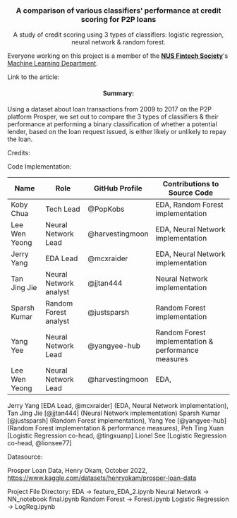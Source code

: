 <div align="center">
<h3 align="center"> A comparison of various classifiers' performance at credit scoring for P2P loans</h3>

  <p align="center">
    A study of credit scoring using 3 types of classifiers: logistic regression, neural network & random forest.  
  </p>
</div>


Everyone working on this project is a member of the <a href="https://fintechsociety.comp.nus.edu.sg/"><strong>NUS Fintech Society</strong></a>'s <a href="https://medium.com/@nusfintech.ml"> Machine Learning Department</a>.  

Link to the article:   


<h4 align="center"> Summary:  </h4>

Using a dataset about loan transactions from 2009 to 2017 on the P2P platform Prosper, we set out to compare the 3 types of classifiers & their performance at performing a binary classification of whether a potential lender, based on the loan request issued, is either likely or unlikely to repay the loan.  

Credits: 

Code Implementation:

| Name | Role | GitHub Profile | Contributions to Source Code
| --- | --- | --- | --- |
| Koby Chua | Tech Lead | @PopKobs | EDA, Random Forest implementation |
| Lee Wen Yeong | Neural Network Lead | @harvestingmoon | EDA, Neural Network implementation |
| Jerry Yang | EDA Lead | @mcxraider | EDA, Neural Network implementation |
| Tan Jing Jie | Neural Network analyst | @jjtan444 | Neural Network implementation |
| Sparsh Kumar | Random Forest analyst | @justsparsh | Random Forest implementation  |
| Yang Yee | Neural Network Lead | @yangyee-hub | Random Forest implementation & performance measures  |
| Lee Wen Yeong | Neural Network Lead | @harvestingmoon | EDA,  |

Jerry Yang [EDA Lead, @mcxraider] (EDA, Neural Network implementation), Tan Jing Jie [@jjtan444] (Neural Network implementation)
Sparsh Kumar [@justsparsh] (Random Forest implementation), Yang Yee [@yangyee-hub] (Random Forest implementation & performance measures), 
Peh Ting Xuan [Logistic Regression co-head, @tingxuanp] Lionel See [Logistic Regression co-head, @lionsee77]

Datasource:

Prosper Loan Data, Henry Okam, October 2022, https://www.kaggle.com/datasets/henryokam/prosper-loan-data


Project File Directory:
EDA -> feature_EDA_2.ipynb
Neural Network -> NN_notebook final.ipynb
Random Forest -> Forest.ipynb
Logistic Regression -> LogReg.ipynb
